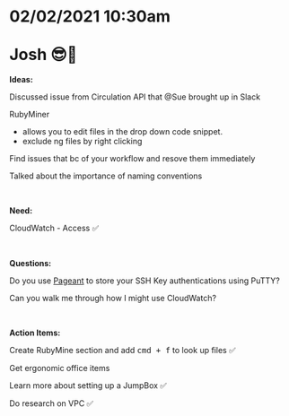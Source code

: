 # **02/02/2021 10:30am <br> <br> Josh 😎🎩**

**Ideas:**

Discussed issue from Circulation API that @Sue brought up in Slack

RubyMiner 
  * allows you to edit files in the drop down code snippet.
  * exclude ng files by right clicking

Find issues that bc of your workflow and resove them immediately

Talked about the importance of naming conventions

&nbsp;

**Need:**

CloudWatch - Access ✅

&nbsp;

**Questions:**

Do you use [Pageant](https://www.digitalocean.com/community/tutorials/how-to-use-pageant-to-streamline-ssh-key-authentication-with-putty#:~:text=Pageant%20is%20a%20PuTTY%20authentication,to%20log%20into%20a%20server) to store your SSH Key authentications using PuTTY?

Can you walk me through how I might use CloudWatch?

&nbsp;

**Action Items:**

Create RubyMine section and add <kbd>cmd + f</kbd> to look up files ✅

Get ergonomic office items 

Learn more about setting up a JumpBox ✅

Do research on VPC ✅
